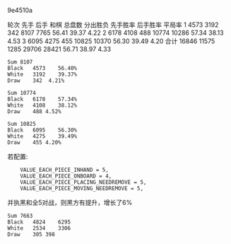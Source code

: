 9e4510a

轮次	先手	后手	和棋	总盘数	分出胜负	先手胜率	后手胜率	平局率
1	4573	3192	342	8107	7765	56.41 	39.37 	4.22 
2	6178	4108	488	10774	10286	57.34 	38.13 	4.53 
3	6095	4275	455	10825	10370	56.30 	39.49 	4.20 
合计	16846	11575	1285	29706	28421	56.71 	38.97 	4.33 


```
Sum 8107
Black	4573	56.40%
White	3192	39.37%
Draw	342	 4.21%
```

```
Sum	10774
Black	6178	57.34%
White	4108	38.12%
Draw	488	4.52%
```

```
Sum	10825
Black	6095	56.30%
White	4275	39.49%
Draw	455	4.20%
```

若配置:

```
    VALUE_EACH_PIECE_INHAND = 5,
    VALUE_EACH_PIECE_ONBOARD = 4,
    VALUE_EACH_PIECE_PLACING_NEEDREMOVE = 5,
    VALUE_EACH_PIECE_MOVING_NEEDREMOVE = 5,
```
并执黑和全5对战，则黑方有提升，增长了6%
```
Sum	7663
Black	4824	6295
White	2534	3306
Draw	305	398
```